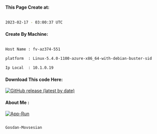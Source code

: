 
   
#### This Page Create at:

```bash

2023-02-17 - 03:00:37 UTC

```

#### Create By Machine:

```bash

Host Name : fv-az374-551

platform  : Linux-5.4.0-1100-azure-x86_64-with-debian-buster-sid

Ip Local  : 10.1.0.19

```
#### Download This code Here:

[![GitHub release (latest by date)](https://img.shields.io/github/v/release/Gosdan-Movsesian/Gosdan?style=for-the-badge&label=Download)](https://github.com/Gosdan-Movsesian/Gosdan/releases) 

</p> 

#### About Me :

[![App-Run](https://github.com/Gosdan-Movsesian/Gosdan/actions/workflows/App-Run.yml/badge.svg)](https://github.com/Gosdan-Movsesian/Gosdan/actions/workflows/App-Run.yml)

```bash

Gosdan-Movsesian

```

